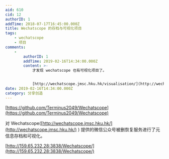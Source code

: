 ```yaml
---
aid: 610
cid: 12
authorID: 1
addTime: 2018-07-17T16:45:00.000Z
title: Wechatscope 的存档与可视化项目
tags:
    - wechatscope
    - 项目
comments:
    -
        authorID: 1
        addTime: 2019-02-16T14:34:00.000Z
        content: >-
            才发现 wechatscope 也有可视化项目了。


            [http://wechatscope.jmsc.hku.hk/visualisation/](http://wechatscope.jmsc.hku.hk/visualisation/)
date: 2019-02-16T14:34:00.000Z
category: 分享创造
---
```


[https://github.com/Terminus2049/Wechatscope](https://github.com/Terminus2049/Wechatscope)

对 Wechatscope([http://wechatscope.jmsc.hku.hk/](http://wechatscope.jmsc.hku.hk/) ) 提供的微信公众号被删恢复服务进行了元信息存档和可视化。

[http://159.65.232.28:3838/Wechatscope/](http://159.65.232.28:3838/Wechatscope/)
